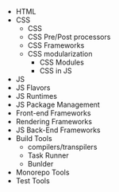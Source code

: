 - HTML 
- CSS
  - CSS
  - CSS Pre/Post processors
  - CSS Frameworks
  - CSS modularization
    - CSS Modules
    - CSS in JS
- JS
- JS Flavors
- JS Runtimes
- JS Package Management
- Front-end Frameworks
- Rendering Frameworks
- JS Back-End Frameworks
- Build Tools
  - compilers/transpilers
  - Task Runner
  - Bunlder
- Monorepo Tools
- Test Tools